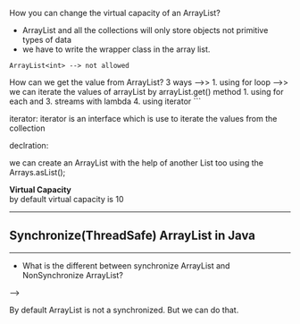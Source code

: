 How you can change the virtual capacity of an ArrayList?

* ArrayList and all the collections will only store objects not primitive types of data
* we have to write the wrapper class in the array list.

```
ArrayList<int> --> not allowed
```
 How can we get the value from ArrayList?
 3 ways -->>
    1. using for loop -->> we can iterate the values of arrayList by arrayList.get() method
    1. using for each and
    3. streams with lambda
    4. using iterator
    ```

iterator:
iterator is an interface which is use to iterate the values from the collection  


declration:

we can create an ArrayList with the help of another List too using the 
Arrays.asList();

**Virtual Capacity**
<br>
by default virtual capacity is 10

---
## Synchronize(ThreadSafe) ArrayList in Java

---

* What is the different between synchronize ArrayList and NonSynchronize ArrayList?

-->

By default ArrayList is not a synchronized. But we can do that.

